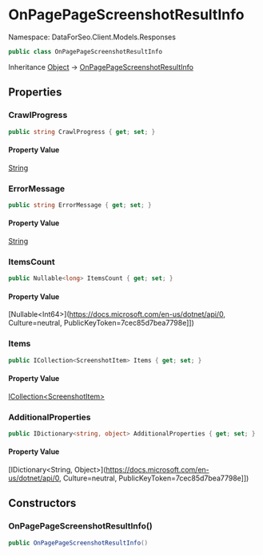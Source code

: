 # OnPagePageScreenshotResultInfo

Namespace: DataForSeo.Client.Models.Responses

```csharp
public class OnPagePageScreenshotResultInfo
```

Inheritance [Object](https://docs.microsoft.com/en-us/dotnet/api/Object) → [OnPagePageScreenshotResultInfo](./OnPagePageScreenshotResultInfo.md)

## Properties

### **CrawlProgress**

```csharp
public string CrawlProgress { get; set; }
```

#### Property Value

[String](https://docs.microsoft.com/en-us/dotnet/api/String)<br>

### **ErrorMessage**

```csharp
public string ErrorMessage { get; set; }
```

#### Property Value

[String](https://docs.microsoft.com/en-us/dotnet/api/String)<br>

### **ItemsCount**

```csharp
public Nullable<long> ItemsCount { get; set; }
```

#### Property Value

[Nullable&lt;Int64&gt;](https://docs.microsoft.com/en-us/dotnet/api/0, Culture=neutral, PublicKeyToken=7cec85d7bea7798e]])<br>

### **Items**

```csharp
public ICollection<ScreenshotItem> Items { get; set; }
```

#### Property Value

[ICollection&lt;ScreenshotItem&gt;](./ScreenshotItem.md)<br>

### **AdditionalProperties**

```csharp
public IDictionary<string, object> AdditionalProperties { get; set; }
```

#### Property Value

[IDictionary&lt;String, Object&gt;](https://docs.microsoft.com/en-us/dotnet/api/0, Culture=neutral, PublicKeyToken=7cec85d7bea7798e]])<br>

## Constructors

### **OnPagePageScreenshotResultInfo()**

```csharp
public OnPagePageScreenshotResultInfo()
```
